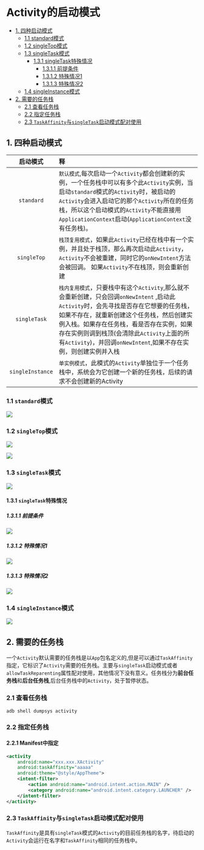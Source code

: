 # Activity的启动模式
* [1. 四种启动模式](#1)
    * [1.1 standard模式](#11)
    * [1.2 singleTop模式](#12)
    * [1.3 singleTask模式](#13)
        * [1.3.1 singleTask特殊情况](#131)
            * [1.3.1.1 前提条件](#1311)
            * [1.3.1.2 特殊情况1](#1312)
            * [1.3.1.3 特殊情况2](#1313)
    * [1.4 singleInstance模式](#14)
* [2. 需要的任务栈](#2)
    * [2.1 查看任务栈](#21)
    * [2.2 指定任务栈](#22)
    * [2.3 `TaskAffinity`与`singleTask`启动模式配对使用](#23)

<a id="1"></a>
## 1. 四种启动模式
| 启动模式 | 释 |
| :---: | :--- |
| `standard` | `默认模式`,每次启动一个`Activity`都会创建新的实例，一个任务栈中可以有多个此`Activity`实例，当启动`standard`模式的`Activity`时，被启动的`Activity`会进入启动它的那个`Activity`所在的任务栈，所以这个启动模式的`Activity`不能直接用`ApplicationContext`启动(`ApplicationContext`没有任务栈)。 |
| `singleTop` | `栈顶复用模式`，如果此`Activity`已经在栈中有一个实例，并且处于栈顶，那么再次启动此`Activity`，`Activity`不会被重建，同时它的`onNewIntent`方法会被回调。 如果`Activity`不在栈顶，则会重新创建|
| `singleTask` | `栈内复用模式`，只要栈中有这个`Activity`,那么就不会重新创建，只会回调`onNewIntent` ,启动此`Activity`时，会先寻找是否存在它想要的任务栈，如果不存在，就重新创建这个任务栈，然后创建实例入栈。如果存在任务栈，看是否存在实例，如果存在实例则调到栈顶(会清除此`Activity`上面的所有`Activity`)，并回调`onNewIntent`,如果不存在实例，则创建实例并入栈|
| `singleInstance` | `单实例模式`，此模式的`Activity`单独位于一个任务栈中，系统会为它创建一个新的任务栈，后续的请求不会创建新的Activity |

<a id="11"></a>
### 1.1 `standard`模式

![](/assets/standard.png)

<a id="12"></a>
### 1.2 `singleTop`模式

![](/assets/singletop不在栈顶.png)

![](/assets/singletop在栈顶.png)

<a id="13"></a>
### 1.3 `singleTask`模式

![](/assets/SingleTask.png)

<a id="131"></a>
#### 1.3.1 `singleTask`特殊情况

##### 1.3.1.1 前提条件

![](/assets/singleTask特殊情况前提.png)

##### 1.3.1.2 特殊情况1

![](/assets/singleTask特殊情况1.png)

##### 1.3.1.3 特殊情况2

![](/assets/singleTask特殊情况2.png)

<a id="14"></a>
### 1.4 `singleInstance`模式

![](/assets/singleInstance.png)

<a id="2"></a>
## 2. 需要的任务栈
一个`Activity`默认需要的任务栈是以`App`包名定义的,但是可以通过`TaskAffinity`指定，它标识了`Activity`需要的任务栈。主要与`singleTask`启动模式或者`allowTaskReparenting`属性配对使用，其他情况下没有意义。任务栈分为**前台任务栈**和**后台任务栈**,后台任务栈中的`Activity`，处于暂停状态。

<a id="21"></a>
### 2.1 查看任务栈
```shell
adb shell dumpsys activity
```
<a id="22"></a>
### 2.2 指定任务栈
#### 2.2.1 Manifest中指定

```xml
<activity
    android:name="xxx.xxx.XActivity"
    android:taskAffinity="aaaaa"
    android:theme="@style/AppTheme">
    <intent-filter>
        <action android:name="android.intent.action.MAIN" />
        <category android:name="android.intent.category.LAUNCHER" />
    </intent-filter>
</activity>
```

<a id="23"></a>
### 2.3 `TaskAffinity`与`singleTask`启动模式配对使用
`TaskAffinity`是具有`singleTask`模式的`Activity`的目前任务栈的名字，待启动的`Activity`会运行在名字和`TaskAffinity`相同的任务栈中。
